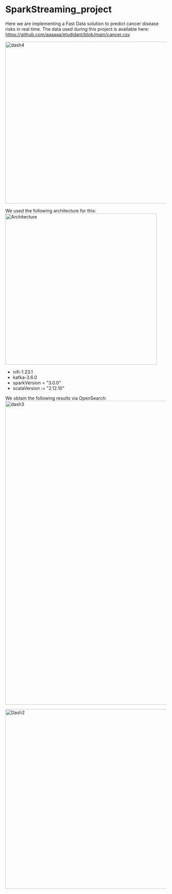 # SparkStreaming_project
Here we are implementing a Fast Data solution to predict cancer disease risks in real time.
The data used during this project is available here: https://github.com/aaaaaa/etudidant/blob/main/cancer.csv

<img width="506" alt="dash4" src="https://github.com/Fatoumata964/SparkStreaming_project/assets/60388963/e0e5d6d3-75af-4aa1-8b66-287ae4675dd9">

We used the following architecture for this:
<img width="473" alt="Architecture" src="https://github.com/Fatoumata964/SparkStreaming_project/assets/60388963/ae3b27d4-a0ad-49b6-bd6a-7715ff6a4b99">
* nifi-1.23.1
* kafka-3.6.0
* sparkVersion = "3.0.0"
* scalaVersion := "2.12.10"


We obtain the following results via OpenSearch:
<img width="950" alt="dash3" src="https://github.com/Fatoumata964/SparkStreaming_project/assets/60388963/33b616ba-2e39-4ef9-86ed-4dc9c8f2eec5">

<img width="562" alt="Dash2" src="https://github.com/Fatoumata964/SparkStreaming_project/assets/60388963/298ebaa3-9692-4103-a3a1-885faca84155">

